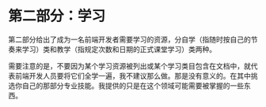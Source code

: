 # 第二部分：学习

第二部分给出了成为一名前端开发者需要学习的资源，分自学（指随时按自己的节奏来学习）类和教学（指规定次数和日期的正式课堂学习）类两种。

需要注意的是，不要因为某个学习资源被列出或某个学习类目包含在文档中，就代表前端开发人员要将它们全学一遍，我不建议那么做。那是没有意义的。在其中挑选你自己的那部分专业技能。我提供的只是在这个领域可能需要被掌握的一些东西。
